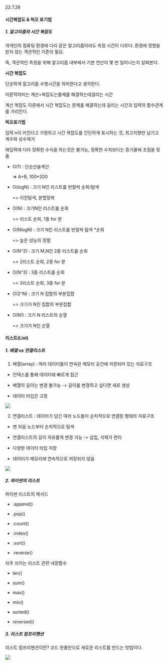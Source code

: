 22.7.26

#### 시간복잡도 & 빅오 표기법

##### 1. 알고리즘의 시간 복잡도

개개인의 컴퓨팅 환경에 다라 같은 알고리즘이라도 측정 시간이 다르다. 환경에 영향을 받지 않는 객관적인 기준이 필요.

즉, 객관적인 측정을 위해 알고리즘 내부에서 기본 연산이 몇 번 일어나는지 살펴본다.

**시간 복잡도**

단순하게 알고리즘 수행시간을 의미한다고 생각한다.

이론적의미는 계산=복잡도는물제를 해결하는데걸리는 시간

계산 복잡도 이론에서 시간 복잡도는 문제를 해결하는데 걸리는 시간과 입력의 함수관계를 가리킨다.

**빅오표기법**

입력 n이 커진다고 가정하고 시간 복잡도를 간단하게 표시하는 것, 최고치향만 남기고 계수와 상수제거

매입력에 다라 정확한 수식을 하는것은 불가능, 정확한 수치보다는 증가율에 초점을 맞춤

- O(1) : 단순산술계산
  
  => A+B, 100*200

- O(logN) : 크기 N인 리스트를 반절씩 순회/탐색
  
  => 이진탐색, 분할정복

- O(N) : 크기N인 리스트를 순회
  
  => 리스트 순회, 1중 for 문

- O(NlogN) : 크기 N인 리스트를 반절씩 탐색 *순회
  
  => 높은 성능의 정렬 

- O(N^2) : 크기 M,N인 2중 리스트를 순회
  
  => 2리스트 순회, 2중 for 문

- O(N^3) : 3중 리스트를 순회
  
  => 3리스트 순회, 3중 for 문

- O(2^N) : 크기 N 집합의 부분집합
  
  => 크기가 N인 집합의 부분집합

- O(N!) : 크기 N 리스트의 순열
  
  => 크기가 N인 순열



#### 리스트(List)

##### 1. 배열 vs 연결리스트

1) 배열(array) : 여러 데이터들이 연속된 메모리 공간에 저장되어 있는 자료구조
- 인덱스를 통해 데이터에 빠르게 접근

- 배열의 길이는 변경 불가능 -> 길이를 변경하고 싶다면 새로 생성

- 데이터 타입은 고정

![](C:\Users\ehdgj\AppData\Roaming\marktext\images\2022-07-26-23-35-17-image.png)

2. 연결리스트 : 데이터가 담긴 여러 노드들이 순차적으로 연결된 형태의 자료구조
- 맨 처음 노드부터 순차적으로 탐색

- 연결리스트의 길이 자유롭게 변경 가능 -> 삽입, 삭제가 편리

- 다양한 데이터 타입 저장

- 데이터가 메모리에 연속적으로 저장되지 않음

![](C:\Users\ehdgj\AppData\Roaming\marktext\images\2022-07-26-23-36-28-image.png)

##### 2. 파이썬의 리스트

파이썬 리스트의 메서드

- .append()

- .pop()

- .count()

- .index()

- .sort()

- .reverse()

자주 쓰이는 리스트 관련 내장함수

- len()

- sum()

- max()

- min()

- sorted()

- reversed()

##### 3. 리스트 컴프리헨션

리스트 컴프리헨션이란? 코드 한줄만으로 새로운 리스트를 만드는 방법이다.

![](C:\Users\ehdgj\AppData\Roaming\marktext\images\2022-07-27-01-47-27-image.png)


